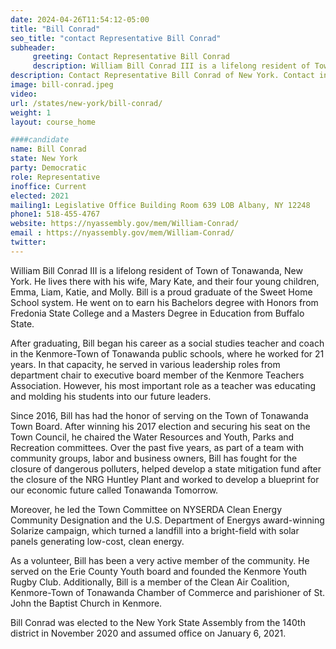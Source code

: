 ```yaml
---
date: 2024-04-26T11:54:12-05:00
title: "Bill Conrad"
seo_title: "contact Representative Bill Conrad"
subheader:
     greeting: Contact Representative Bill Conrad
     description: William Bill Conrad III is a lifelong resident of Town of Tonawanda, New York. He lives there with his wife, Mary Kate, and their four young children, Emma, Liam, Katie, and Molly. Bill is a proud graduate of the Sweet Home School system. He went on to earn his Bachelors degree with Honors from Fredonia State College and a Masters Degree in Education from Buffalo State.
description: Contact Representative Bill Conrad of New York. Contact information for Bill Conrad includes email address, phone number, and mailing address.
image: bill-conrad.jpeg
video:
url: /states/new-york/bill-conrad/
weight: 1
layout: course_home

####candidate
name: Bill Conrad
state: New York
party: Democratic
role: Representative
inoffice: Current
elected: 2021
mailing1: Legislative Office Building Room 639 LOB Albany, NY 12248
phone1: 518-455-4767
website: https://nyassembly.gov/mem/William-Conrad/
email : https://nyassembly.gov/mem/William-Conrad/
twitter: 
---
```

William Bill Conrad III is a lifelong resident of Town of Tonawanda, New York. He lives there with his wife, Mary Kate, and their four young children, Emma, Liam, Katie, and Molly. Bill is a proud graduate of the Sweet Home School system. He went on to earn his Bachelors degree with Honors from Fredonia State College and a Masters Degree in Education from Buffalo State.

After graduating, Bill began his career as a social studies teacher and coach in the Kenmore-Town of Tonawanda public schools, where he worked for 21 years. In that capacity, he served in various leadership roles from department chair to executive board member of the Kenmore Teachers Association. However, his most important role as a teacher was educating and molding his students into our future leaders.

Since 2016, Bill has had the honor of serving on the Town of Tonawanda Town Board. After winning his 2017 election and securing his seat on the Town Council, he chaired the Water Resources and Youth, Parks and Recreation committees. Over the past five years, as part of a team with community groups, labor and business owners, Bill has fought for the closure of dangerous polluters, helped develop a state mitigation fund after the closure of the NRG Huntley Plant and worked to develop a blueprint for our economic future called Tonawanda Tomorrow.

Moreover, he led the Town Committee on NYSERDA Clean Energy Community Designation and the U.S. Department of Energys award-winning Solarize campaign, which turned a landfill into a bright-field with solar panels generating low-cost, clean energy.

As a volunteer, Bill has been a very active member of the community. He served on the Erie County Youth board and founded the Kenmore Youth Rugby Club. Additionally, Bill is a member of the Clean Air Coalition, Kenmore-Town of Tonawanda Chamber of Commerce and parishioner of St. John the Baptist Church in Kenmore.

Bill Conrad was elected to the New York State Assembly from the 140th district in November 2020 and assumed office on January 6, 2021.

